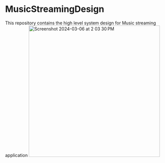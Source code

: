 # MusicStreamingDesign
This repository contains the high level system design for Music streaming application 
<img width="423" alt="Screenshot 2024-03-06 at 2 03 30 PM" src="https://github.com/shobhakartiwari/MusicStreamingDesign/assets/13196077/1a6dd861-dbd0-4d9f-9a5d-8eab34609d90">
